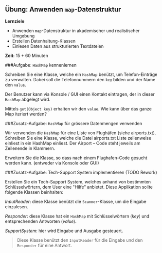 ## Übung: Anwenden `map`-Datenstruktur
**Lernziele**

* Anwenden `map`-Datenstruktur in akademischer und realistischer Umgebung
* Erstellen Datenhaltung-Klassen
* Einlesen Daten aus strukturierten Textdateien 

**Zeit:** 15 + 60 Minuten

###Aufgabe: `HashMap` kennenlernen

Schreiben Sie eine Klasse, welche ein `HashMap` benützt, um
Telefon-Einträge zu verwalten. Dabei soll die Telefonnummern den `key`
bilden und der Name den `value`.

Der Benutzer kann via Konsole / GUI einen Kontakt eintragen, der in
dieser `HashMap` abgelegt wird.

Mittels `get(Object key)` erhalten wir den `value`. Wie kann über das
ganze Map iteriert werden?



###Zusatz-Aufgabe: `HashMap` für grössere Datenmengen verwenden 

Wir verwenden die `HashMap` für eine Liste von Flughäfen (siehe
airports.txt). Schreiben Sie eine Klasse, welche die Datei airports.txt
Liste zeilenweise einliest in ein HashMap einliest. Der Airport – Code
steht jeweils am Zeilenende in Klammern.

Erweitern Sie die Klasse, so dass nach einem Flughafen-Code gesucht
werden kann. (entweder via Konsole oder GUI)



###Zusatz-Aufgabe: Tech-Support System implementieren (TODO Rework)

Erstellen Sie ein Tech-Support System, welches anhand von bestimmten
Schlüsselwörtern, dem User eine "Hilfe" anbietet. Diese Applikation
sollte folgende Klassen beinhalten:

*InputReader*: diese Klasse benützt die `Scanner`-Klasse, um die Eingabe
einzulesen.

*Responder*: diese Klasse hat ein `HashMap` mit Schlüsselwörtern (*key*)
und entsprechenden Antworten (*value*).

*SupportSystem*: hier wird Eingabe und Ausgabe gesteuert.

> Diese Klasse benützt den `InputReader` für die Eingabe und den
> `Responder` für eine Antwort.

